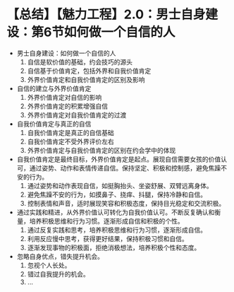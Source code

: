 # 【总结】【魅力工程】2.0：男士自身建设：第6节如何做一个自信的人

-   男士自身建设：如何做一个自信的人
    1.  自信是软价值的基础，约会技巧的源头
    2.  自信基于价值肯定，包括外界和自我价值肯定
    3.  外界价值肯定和自我价值肯定的区别及影响
-   自信的建立与外界价值肯定
    1.  外界价值肯定对自信的影响
    2.  外界价值肯定的积累增强自信
    3.  外界价值肯定对自我价值肯定的过渡
-   自我价值肯定与真正的自信
    1.  自我价值肯定是真正的自信基础
    2.  自我价值肯定不受外界评价左右
    3.  外界价值肯定与自我价值肯定的区别在约会学中的体现
-   自我价值肯定是最终目标，外界价值肯定是起点。展现自信需要女孩的价值认可，通过姿势、动作和表情传递自信。保持坚定、积极和控制感，避免焦躁不安的行为。
    1.  通过姿势和动作表现自信，如挺胸抬头、坐姿舒展、双臂远离身体。
    2.  避免焦躁不安的行为，如摸鼻子、挠痒、抖腿，保持冷静和自信。
    3.  控制表情和声音，适时展现笑容和积极态度，保持目光稳定和交流积极。
-   通过实践和精进，从外界价值认可转化为自我价值认可。不断反复确认和衡量，培养积极思维和行为习惯。逐渐形成自信和积极的个性。
    1.  通过反复实践和思考，培养积极思维和行为习惯，逐渐形成自信。
    2.  利用反应慢中思考，获得更好结果，保持积极习惯和自信。
    3.  逐渐发现事物的积极面，拒绝消极想法，培养积极个性和态度。
-   忽略自身优点，错失提升机会。
    1.  忽视个人长处。
    2.  错过自我提升的机会。
    3.  ...